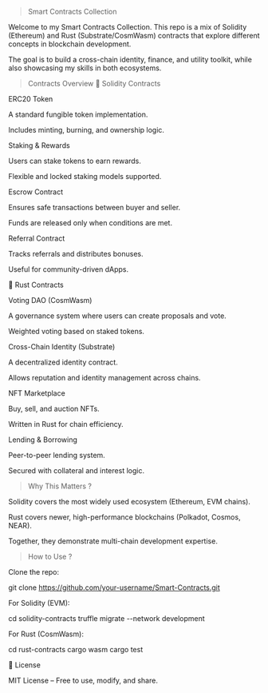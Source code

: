 > Smart Contracts Collection

Welcome to my Smart Contracts Collection.
This repo is a mix of Solidity (Ethereum) and Rust (Substrate/CosmWasm) contracts that explore different concepts in blockchain development.

The goal is to build a cross-chain identity, finance, and utility toolkit, while also showcasing my skills in both ecosystems.

> Contracts Overview
🔹 Solidity Contracts

ERC20 Token

A standard fungible token implementation.

Includes minting, burning, and ownership logic.

Staking & Rewards

Users can stake tokens to earn rewards.

Flexible and locked staking models supported.

Escrow Contract

Ensures safe transactions between buyer and seller.

Funds are released only when conditions are met.

Referral Contract

Tracks referrals and distributes bonuses.

Useful for community-driven dApps.

🔹 Rust Contracts

Voting DAO (CosmWasm)

A governance system where users can create proposals and vote.

Weighted voting based on staked tokens.

Cross-Chain Identity (Substrate)

A decentralized identity contract.

Allows reputation and identity management across chains.

NFT Marketplace

Buy, sell, and auction NFTs.

Written in Rust for chain efficiency.

Lending & Borrowing

Peer-to-peer lending system.

Secured with collateral and interest logic.

 > Why This Matters ?

Solidity covers the most widely used ecosystem (Ethereum, EVM chains).

Rust covers newer, high-performance blockchains (Polkadot, Cosmos, NEAR).

Together, they demonstrate multi-chain development expertise.

> How to Use ?

Clone the repo:

git clone https://github.com/your-username/Smart-Contracts.git


For Solidity (EVM):

cd solidity-contracts
truffle migrate --network development


For Rust (CosmWasm):

cd rust-contracts
cargo wasm
cargo test

📜 License

MIT License – Free to use, modify, and share.
